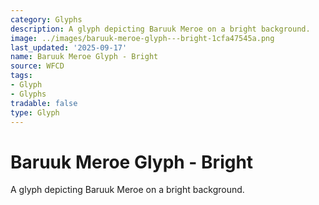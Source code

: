 ```yaml
---
category: Glyphs
description: A glyph depicting Baruuk Meroe on a bright background.
image: ../images/baruuk-meroe-glyph---bright-1cfa47545a.png
last_updated: '2025-09-17'
name: Baruuk Meroe Glyph - Bright
source: WFCD
tags:
- Glyph
- Glyphs
tradable: false
type: Glyph
---
```


# Baruuk Meroe Glyph - Bright

A glyph depicting Baruuk Meroe on a bright background.

